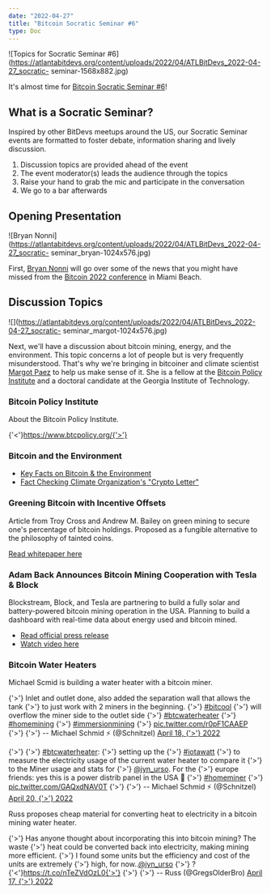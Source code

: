 ```yaml
---
date: "2022-04-27"
title: "Bitcoin Socratic Seminar #6"
type: Doc
---
```


![Topics for Socratic Seminar
#6](https://atlantabitdevs.org/content/uploads/2022/04/ATLBitDevs_2022-04-27_socratic-
seminar-1568x882.jpg)

It's almost time for [Bitcoin Socratic Seminar
#6](https://www.meetup.com/atlantabitdevs/events/zdmtssydcgbbc/)!

## What is a Socratic Seminar?

Inspired by other BitDevs meetups around the US, our Socratic Seminar events
are formatted to foster debate, information sharing and lively discussion.

  1. Discussion topics are provided ahead of the event
  2. The event moderator(s) leads the audience through the topics
  3. Raise your hand to grab the mic and participate in the conversation
  4. We go to a bar afterwards

## Opening Presentation

![Bryan Nonni](https://atlantabitdevs.org/content/uploads/2022/04/ATLBitDevs_2022-04-27_socratic-
seminar_bryan-1024x576.jpg)

First, [Bryan Nonni](https://twitter.com/btcbry) will go over some of the news
that you might have missed from the [Bitcoin 2022
conference](https://b.tc/conference) in Miami Beach.

## Discussion Topics

![](https://atlantabitdevs.org/content/uploads/2022/04/ATLBitDevs_2022-04-27_socratic-
seminar_margot-1024x576.jpg)

Next, we'll have a discussion about bitcoin mining, energy, and the
environment. This topic concerns a lot of people but is very frequently
misunderstood. That's why we're bringing in bitcoiner and climate scientist
[Margot Paez](https://twitter.com/jyn_urso) to help us make sense of it. She
is a fellow at the [Bitcoin Policy Institute](https://www.btcpolicy.org/) and
a doctoral candidate at the Georgia Institute of Technology.

### Bitcoin Policy Institute

About the Bitcoin Policy Institute.

{'<'}https://www.btcpolicy.org/{'>'}

### Bitcoin and the Environment

  * [Key Facts on Bitcoin & the Environment](https://global-uploads.webflow.com/61d2416d1d63f07ecbfd010c/61e73cb0ac05f32ed010668a_Key%20Facts%20on%20Bitcoin%20%26%20the%20Environment-03%20\(1\)%20\(1\)%20\(1\)%20\(1\).pdf)
  * [Fact Checking Climate Organization's "Crypto Letter"](https://global-uploads.webflow.com/61d2416d1d63f07ecbfd010c/61e06fd0387be5288a07d9d6_Climate%20Organizaions%20Crypto%20Letter-01-13-01.pdf)

### Greening Bitcoin with Incentive Offsets

Article from Troy Cross and Andrew M. Bailey on green mining to secure one's
percentage of bitcoin holdings. Proposed as a fungible alternative to the
philosophy of tainted coins.

[Read whitepaper
here](https://docs.google.com/document/d/1N2N-5jY00cmteoY_puWI9oosM1foa4EQqsO1FFfIFR4/edit)

### Adam Back Announces Bitcoin Mining Cooperation with Tesla & Block

Blockstream, Block, and Tesla are partnering to build a fully solar and
battery-powered bitcoin mining operation in the USA. Planning to build a
dashboard with real-time data about energy used and bitcoin mined.

  * [Read official press release](https://www.prweb.com/releases/2022/04/prweb18603738.htm)
  * [Watch video here](https://www.youtube.com/watch?v=C4vWNtVX59M)

### Bitcoin Water Heaters

Michael Scmid is building a water heater with a bitcoin miner.

{'>'} Inlet and outlet done, also added the separation wall that allows the tank
{'>'} to just work with 2 miners in the beginning.
{'>'} [#bitcool](https://twitter.com/hashtag/bitcool?src=hash&ref_src=twsrc%5Etfw)
{'>'} will overflow the miner side to the outlet side
{'>'} [#btcwaterheater](https://twitter.com/hashtag/btcwaterheater?src=hash&ref_src=twsrc%5Etfw)
{'>'} [#homemining](https://twitter.com/hashtag/homemining?src=hash&ref_src=twsrc%5Etfw)
{'>'} [#immersionmining](https://twitter.com/hashtag/immersionmining?src=hash&ref_src=twsrc%5Etfw)
{'>'} [pic.twitter.com/r0pF1CAAEP](https://t.co/r0pF1CAAEP)
{'>'}
{'>'} -- Michael Schmid ⚡️ (@Schnitzel) [April 18,
{'>'} 2022](https://twitter.com/Schnitzel/status/1515843196059897870?ref_src=twsrc%5Etfw)

{'>'}
{'>'} [#btcwaterheater](https://twitter.com/hashtag/btcwaterheater?src=hash&ref_src=twsrc%5Etfw):
{'>'} setting up the
{'>'} [#iotawatt](https://twitter.com/hashtag/iotawatt?src=hash&ref_src=twsrc%5Etfw)
{'>'} to measure the electricity usage of the current water heater to compare it
{'>'} to the Miner usage and stats for
{'>'} [@jyn_urso](https://twitter.com/jyn_urso?ref_src=twsrc%5Etfw). For the
{'>'} europe friends: yes this is a power distrib panel in the USA 🙈
{'>'} [#homeminer](https://twitter.com/hashtag/homeminer?src=hash&ref_src=twsrc%5Etfw)
{'>'} [pic.twitter.com/GAQxdNAV0T](https://t.co/GAQxdNAV0T)
{'>'}
{'>'} -- Michael Schmid ⚡️ (@Schnitzel) [April 20,
{'>'} 2022](https://twitter.com/Schnitzel/status/1516766411816849413?ref_src=twsrc%5Etfw)

Russ proposes cheap material for converting heat to electricity in a bitcoin
mining water heater.

{'>'} Has anyone thought about incorporating this into bitcoin mining? The waste
{'>'} heat could be converted back into electricity, making mining more efficient.
{'>'} I found some units but the efficiency and cost of the units are extremely
{'>'} high, for now..[@jyn_urso](https://twitter.com/jyn_urso?ref_src=twsrc%5Etfw)
{'>'} ?{'<'}https://t.co/nTeZVdOzL0{'>'}
{'>'}
{'>'} -- Russ (@GregsOlderBro) [April 17,
{'>'} 2022](https://twitter.com/GregsOlderBro/status/1515737447937843203?ref_src=twsrc%5Etfw)